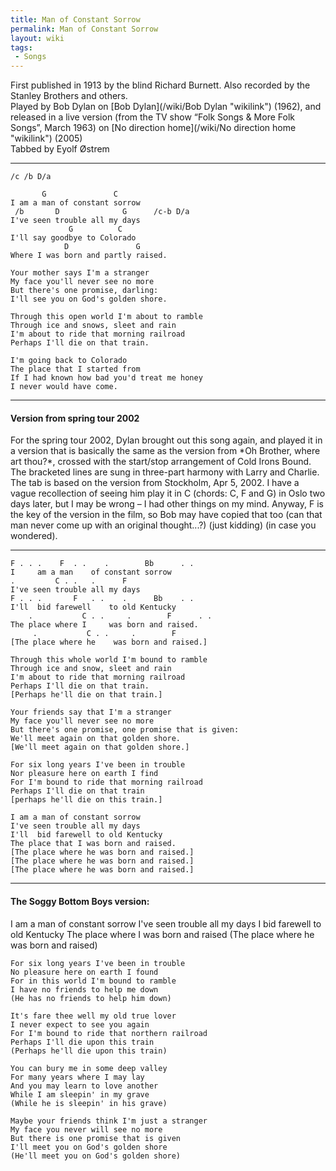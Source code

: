 ```yaml
---
title: Man of Constant Sorrow
permalink: Man of Constant Sorrow
layout: wiki
tags:
 - Songs
---
```


First published in 1913 by the blind Richard Burnett. Also recorded by
the Stanley Brothers and others.  
Played by Bob Dylan on [Bob Dylan](/wiki/Bob Dylan "wikilink") (1962), and
released in a live version (from the TV show “Folk Songs & More Folk
Songs”, March 1963) on [No direction home](/wiki/No direction home "wikilink")
(2005)  
Tabbed by Eyolf Østrem

* * * * *

    /c /b D/a

           G               C
    I am a man of constant sorrow
     /b       D              G      /c-b D/a
    I've seen trouble all my days
                 G          C
    I'll say goodbye to Colorado
                D               G
    Where I was born and partly raised.

    Your mother says I'm a stranger
    My face you'll never see no more
    But there's one promise, darling:
    I'll see you on God's golden shore.

    Through this open world I'm about to ramble
    Through ice and snows, sleet and rain
    I'm about to ride that morning railroad
    Perhaps I'll die on that train.

    I'm going back to Colorado
    The place that I started from
    If I had known how bad you'd treat me honey
    I never would have come.

* * * * *

<h4>
Version from spring tour 2002

</h4>
For the spring tour 2002, Dylan brought out this song again, and played
it in a version that is basically the same as the version from *Oh
Brother, where art thou?*, crossed with the start/stop arrangement of
Cold Irons Bound.  
The bracketed lines are sung in three-part harmony with Larry and
Charlie.  
The tab is based on the version from Stockholm, Apr 5, 2002. I have a
vague recollection of seeing him play it in C (chords: C, F and G) in
Oslo two days later, but I may be wrong – I had other things on my mind.
Anyway, F is the key of the version in the film, so Bob may have copied
that too (can that man never come up with an original thought...?) (just
kidding) (in case you wondered).

* * * * *

    F . . .    F  . .    .        Bb      . .
    I     am a man    of constant sorrow
    .         C . .   .      F
    I've seen trouble all my days
    F . . .       F   . .    .      Bb    . .
    I'll  bid farewell    to old Kentucky
        .           C . .     .        F      . .
    The place where I     was born and raised.
         .           C . .     .        F
    [The place where he    was born and raised.]

    Through this whole world I'm bound to ramble
    Through ice and snow, sleet and rain
    I'm about to ride that morning railroad
    Perhaps I'll die on that train.
    [Perhaps he'll die on that train.]

    Your friends say that I'm a stranger
    My face you'll never see no more
    But there's one promise, one promise that is given:
    We'll meet again on that golden shore.
    [We'll meet again on that golden shore.]

    For six long years I've been in trouble
    Nor pleasure here on earth I find
    For I'm bound to ride that morning railroad
    Perhaps I'll die on that train
    [perhaps he'll die on this train.]

    I am a man of constant sorrow
    I've seen trouble all my days
    I'll  bid farewell to old Kentucky
    The place that I was born and raised.
    [The place where he was born and raised.]
    [The place where he was born and raised.]
    [The place where he was born and raised.]

* * * * *

<h4>
The Soggy Bottom Boys version:

</h4>
    I am a man of constant sorrow
    I've seen trouble all my days
    I bid farewell to old Kentucky
    The place where I was born and raised
    (The place where he was born and raised)

    For six long years I've been in trouble
    No pleasure here on earth I found
    For in this world I'm bound to ramble
    I have no friends to help me down
    (He has no friends to help him down)

    It's fare thee well my old true lover
    I never expect to see you again
    For I'm bound to ride that northern railroad
    Perhaps I'll die upon this train
    (Perhaps he'll die upon this train)

    You can bury me in some deep valley
    For many years where I may lay
    And you may learn to love another
    While I am sleepin' in my grave
    (While he is sleepin' in his grave)

    Maybe your friends think I'm just a stranger
    My face you never will see no more
    But there is one promise that is given
    I'll meet you on God's golden shore
    (He'll meet you on God's golden shore)
